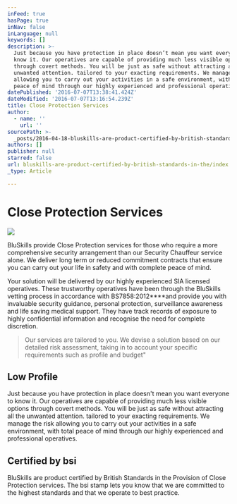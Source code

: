 ```yaml
---
inFeed: true
hasPage: true
inNav: false
inLanguage: null
keywords: []
description: >-
  Just because you have protection in place doesn’t mean you want everyone to
  know it. Our operatives are capable of providing much less visible options
  through covert methods. You will be just as safe without attracting all the
  unwanted attention. tailored to your exacting requirements. We manage the risk
  allowing you to carry out your activities in a safe environment, with total
  peace of mind through our highly experienced and professional operatives. 
datePublished: '2016-07-07T13:38:41.424Z'
dateModified: '2016-07-07T13:16:54.239Z'
title: Close Protection Services
author:
  - name: ''
    url: ''
sourcePath: >-
  _posts/2016-04-18-bluskills-are-product-certified-by-british-standards-in-the.md
authors: []
publisher: null
starred: false
url: bluskills-are-product-certified-by-british-standards-in-the/index.html
_type: Article

---
```

# Close Protection Services
![](https://s3-us-west-2.amazonaws.com/the-grid-img/p/467bf4e919cc6c3f6ce77a8dc9001c6c63a1683c.jpg)

BluSkills provide Close Protection services for those who require a more comprehensive security arrangement than our Security Chauffeur service alone. We deliver long term or reduced commitment contracts that ensure you can carry out your life in safety and with complete peace of mind.

Your solution will be delivered by our highly experienced SIA licensed operatives. These trustworthy operatives have been through the BluSkills vetting process in accordance with BS7858:2012****and provide you with invaluable security guidance, personal protection, surveillance awareness and life saving medical support. They have track records of exposure to highly confidential information and recognise the need for complete discretion.

> Our services are tailored to you. We devise a solution based on our detailed risk assessment, taking in to account your specific requirements such as profile and budget"

## Low Profile

Just because you have protection in place doesn't mean you want everyone to know it. Our operatives are capable of providing much less visible options through covert methods. You will be just as safe without attracting all the unwanted attention. tailored to your exacting requirements. We manage the risk allowing you to carry out your activities in a safe environment, with total peace of mind through our highly experienced and professional operatives. 

## Certified by bsi

BluSkills are product certified by British Standards in the Provision of Close Protection services. The bsi stamp lets you know that we are committed to the highest standards and that we operate to best practice.